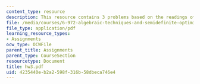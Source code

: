 ```yaml
---
content_type: resource
description: This resource contains 3 problems based on the readings of the course.
file: /media/courses/6-972-algebraic-techniques-and-semidefinite-optimization-spring-2006/4235440eb2a2598f316b58dbeca746e4_hw3.pdf
file_type: application/pdf
learning_resource_types:
- Assignments
ocw_type: OCWFile
parent_title: Assignments
parent_type: CourseSection
resourcetype: Document
title: hw3.pdf
uid: 4235440e-b2a2-598f-316b-58dbeca746e4
---
```

